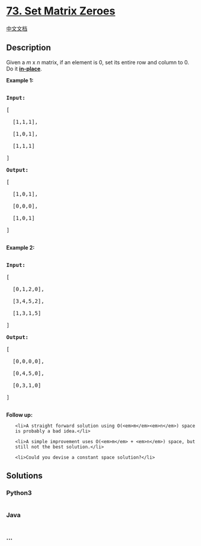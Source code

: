 # [73. Set Matrix Zeroes](https://leetcode.com/problems/set-matrix-zeroes)

[中文文档](/solution/0000-0099/0073.Set%20Matrix%20Zeroes/README.md)

## Description
<p>Given a <em>m</em> x <em>n</em> matrix, if an element is 0, set its entire row and column to 0. Do it <a href="https://en.wikipedia.org/wiki/In-place_algorithm" target="_blank"><strong>in-place</strong></a>.</p>



<p><strong>Example 1:</strong></p>



<pre>

<strong>Input:</strong> 

[

&nbsp; [1,1,1],

&nbsp; [1,0,1],

&nbsp; [1,1,1]

]

<strong>Output:</strong> 

[

&nbsp; [1,0,1],

&nbsp; [0,0,0],

&nbsp; [1,0,1]

]

</pre>



<p><strong>Example 2:</strong></p>



<pre>

<strong>Input:</strong> 

[

&nbsp; [0,1,2,0],

&nbsp; [3,4,5,2],

&nbsp; [1,3,1,5]

]

<strong>Output:</strong> 

[

&nbsp; [0,0,0,0],

&nbsp; [0,4,5,0],

&nbsp; [0,3,1,0]

]

</pre>



<p><strong>Follow up:</strong></p>



<ul>

	<li>A straight forward solution using O(<em>m</em><em>n</em>) space is probably a bad idea.</li>

	<li>A simple improvement uses O(<em>m</em> + <em>n</em>) space, but still not the best solution.</li>

	<li>Could you devise a constant space solution?</li>

</ul>




## Solutions


<!-- tabs:start -->

### **Python3**

```python

```

### **Java**

```java

```

### **...**
```

```

<!-- tabs:end -->